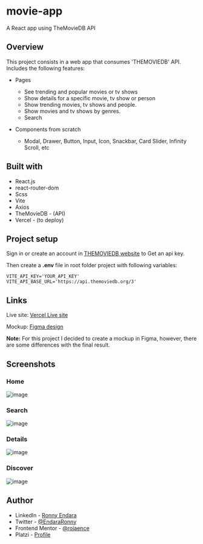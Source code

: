 # movie-app

A React app using TheMovieDB API

## Overview

This project consists in a web app that consumes 'THEMOVIEDB' API.
Includes the following features:

- Pages

  - See trending and popular movies or tv shows
  - Show details for a specific movie, tv show or person
  - Show trending movies, tv shows and people.
  - Show movies and tv shows by genres.
  - Search

- Components from scratch
  - Modal, Drawer, Button, Input, Icon, Snackbar, Card Slider, Infinity Scroll, etc

## Built with

- React.js
- react-router-dom
- Scss
- Vite
- Axios
- TheMovieDB - (API)
- Vercel - (to deploy)

## Project setup

Sign in or create an account in [THEMOVIEDB website](https://www.themoviedb.org/) to Get an api key.

Then create a **.env** file in root folder project with following variables:

```JS
VITE_API_KEY='YOUR_API_KEY'
VITE_API_BASE_URL='https://api.themoviedb.org/3'
```

## Links

Live site: [Vercel Live site](https://movie-app-rojaence.vercel.app/)

Mockup: [Figma design](https://www.figma.com/file/RnGXoq4te1RDUtX17j20Fo/MovieApp?node-id=2%3A2&t=ciRROkzynHF5t0G2-1)

**Note:** For this project I decided to create a mockup in Figma, however, there are some differences with the final result.

## Screenshots

### Home

![image](https://drive.google.com/uc?export=view&id=1y-BF-fLoN2pM6CXnlQ2M4WP-M_F0hrJc)

### Search

![image](https://drive.google.com/uc?export=view&id=1gbPsOr3NuGSWjnnYmRgyF559d80YYHTm)

### Details

![image](https://drive.google.com/uc?export=view&id=11BdlsSp92xACYLQFH6KaaGQq4XyDgyxr)

### Discover

![image](https://drive.google.com/uc?export=view&id=11Zb_DBmyVaa7K_6q2pZjIrP37RP1nQGd)

## Author

- LinkedIn - [Ronny Endara](https://www.linkedin.com/in/ronny-endara)
- Twitter - [@EndaraRonny](https://www.twitter.com/EndaraRonny)
- Frontend Mentor - [@rojaence](https://www.frontendmentor.io/profile/rojaence)
- Platzi - [Profile](https://platzi.com/p/rojaence/)
